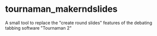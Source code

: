 tournaman_makerndslides
=======================

A small tool to replace the "create round slides" features of the debating tabbing software "Tournaman 2"
